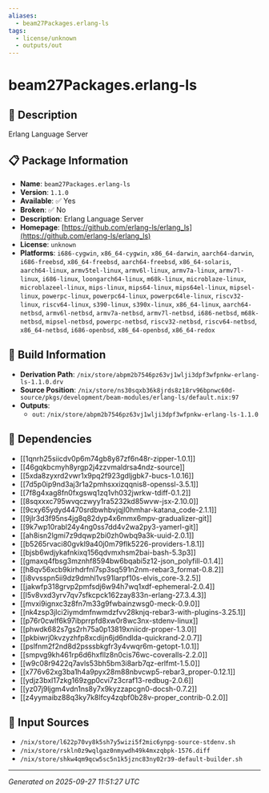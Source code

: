 ```yaml
---
aliases:
  - beam27Packages.erlang-ls
tags:
  - license/unknown
  - outputs/out
---
```


# beam27Packages.erlang-ls

## 📝 Description

Erlang Language Server

## 📋 Package Information

- **Name**: `beam27Packages.erlang-ls`
- **Version**: `1.1.0`
- **Available**: ✅ Yes
- **Broken**: ✅ No
- **Description**: Erlang Language Server
- **Homepage**: [https://github.com/erlang-ls/erlang_ls](https://github.com/erlang-ls/erlang_ls)
- **License**: `unknown`
- **Platforms**: `i686-cygwin`, `x86_64-cygwin`, `x86_64-darwin`, `aarch64-darwin`, `i686-freebsd`, `x86_64-freebsd`, `aarch64-freebsd`, `x86_64-solaris`, `aarch64-linux`, `armv5tel-linux`, `armv6l-linux`, `armv7a-linux`, `armv7l-linux`, `i686-linux`, `loongarch64-linux`, `m68k-linux`, `microblaze-linux`, `microblazeel-linux`, `mips-linux`, `mips64-linux`, `mips64el-linux`, `mipsel-linux`, `powerpc-linux`, `powerpc64-linux`, `powerpc64le-linux`, `riscv32-linux`, `riscv64-linux`, `s390-linux`, `s390x-linux`, `x86_64-linux`, `aarch64-netbsd`, `armv6l-netbsd`, `armv7a-netbsd`, `armv7l-netbsd`, `i686-netbsd`, `m68k-netbsd`, `mipsel-netbsd`, `powerpc-netbsd`, `riscv32-netbsd`, `riscv64-netbsd`, `x86_64-netbsd`, `i686-openbsd`, `x86_64-openbsd`, `x86_64-redox`

## 🔧 Build Information

- **Derivation Path**: `/nix/store/abpm2b7546pz63vj1wlji3dpf3wfpnkw-erlang-ls-1.1.0.drv`
- **Source Position**: `/nix/store/ns30sqxb36k8jrds8z18rv96bpnwc60d-source/pkgs/development/beam-modules/erlang-ls/default.nix:97`
- **Outputs**:
  - `out`:  `/nix/store/abpm2b7546pz63vj1wlji3dpf3wfpnkw-erlang-ls-1.1.0`

## 🔗 Dependencies

- [[1qnrh25siicdv0p6m74gb8y87zf6n48r-zipper-1.0.1]]
- [[46gqkbcmyh8yrgp2j4zzvmaldrsa4ndz-source]]
- [[5xda8zyxrd2vwr1x9pq2f923gdljgbk7-bucs-1.0.16]]
- [[7d5p0ip9nd3aj3r1a2pmhsxxizqqnis8-openssl-3.5.1]]
- [[7f8g4xag8fn0fxgswq1zq1vh032jwrkw-tdiff-0.1.2]]
- [[8sqxxxc795wvqczwyy1ra5232kd85wvw-jsx-2.10.0]]
- [[9cxy65ydyd4470srdbwhbvjqjl0hmhar-katana_code-2.1.1]]
- [[9jlr3d3f95ns4jg8q82dyp4x6mmx6mpv-gradualizer-git]]
- [[9k7wp10rabl24y4ng0ss7dd4v2wa2py3-yamerl-git]]
- [[ah8isn2lgmi7z9dqwp2bi0zh0wbq9a3k-uuid-2.0.1]]
- [[b5265rvaci80gvkl9a40j0m79flk5226-providers-1.8.1]]
- [[bjsb6wdjykafnkixq156qdvmxhsm2bai-bash-5.3p3]]
- [[gmaxq4fbsg3mznhf8594bw6bqabi5z12-json_polyfill-0.1.4]]
- [[h8qv56xcb9kirhdrfnl7sp3sq591n2nm-rebar3_format-0.8.2]]
- [[i8vvsspn5ii9dz9dmhl1vs91larpf10s-elvis_core-3.2.5]]
- [[jakwfp318grvp2pmfsdj6w94h7wq1xdf-ephemeral-2.0.4]]
- [[l5v8vxd3yrv7qv7sfkcpck162zay833n-erlang-27.3.4.3]]
- [[mvxi9ignxc3z8fn7m33g9fwbainzwsg0-meck-0.9.0]]
- [[nk4zsp3jlci2iymdmfnwmdzfvv28knjq-rebar3-with-plugins-3.25.1]]
- [[p76r0cwlf6k97ibprrpfd8xw0r8wc3nx-stdenv-linux]]
- [[phwdk682s7gs2rh75a0p13819xniicdr-proper-1.3.0]]
- [[pkbiwrj0kvzyzhfp8xcdijn6jd6ndlda-quickrand-2.0.7]]
- [[pslfnm2f2nd8d2psssbkgfr3y4vwqr6m-getopt-1.0.1]]
- [[smpvg9kh461rp6d6hxfllz8n0cis76wc-coveralls-2.2.0]]
- [[w9c08r9422q7avls53bh5bm3i8arb7qz-erlfmt-1.5.0]]
- [[x776v62xg3ba1h4a9pyx28m88nbvcwp5-rebar3_proper-0.12.1]]
- [[ydjz3bxl17zkg169zgp0cvi7z3craf13-redbug-2.0.6]]
- [[yz07j9ljgm4vdn1ns8y7x9kyzzapcgn0-docsh-0.7.2]]
- [[z4yymaibz88q3ky7k8lfcy4zqbf0b28v-proper_contrib-0.2.0]]

## 📁 Input Sources

- `/nix/store/l622p70vy8k5sh7y5wizi5f2mic6ynpg-source-stdenv.sh`
- `/nix/store/rskln0z9wqlgaz0nmywdh49k4mxzqbpk-1576.diff`
- `/nix/store/shkw4qm9qcw5sc5n1k5jznc83ny02r39-default-builder.sh`

---
*Generated on 2025-09-27 11:51:27 UTC*
